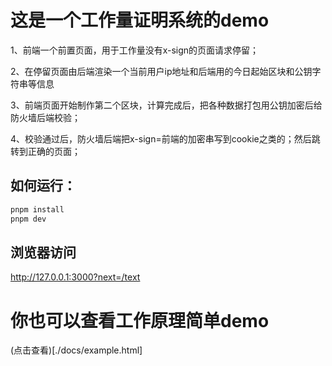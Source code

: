 # 这是一个工作量证明系统的demo

1、前端一个前置页面，用于工作量没有x-sign的页面请求停留；

2、在停留页面由后端渲染一个当前用户ip地址和后端用的今日起始区块和公钥字符串等信息

3、前端页面开始制作第二个区块，计算完成后，把各种数据打包用公钥加密后给防火墙后端校验；

4、校验通过后，防火墙后端把x-sign=前端的加密串写到cookie之类的；然后跳转到正确的页面；



## 如何运行：
```sh
pnpm install
pnpm dev
```

## 浏览器访问
http://127.0.0.1:3000?next=/text


# 你也可以查看工作原理简单demo
(点击查看)[./docs/example.html]